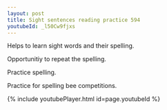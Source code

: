 ```yaml
---
layout: post
title: Sight sentences reading practice 594
youtubeId: _l50Cw9fjxs
---
```

 
 
Helps to learn sight words and their spelling.

Opportunitiy to repeat the spelling. 

Practice spelling. 
 
Practice for spelling bee competitions. 
 
{% include youtubePlayer.html id=page.youtubeId %}
 
 
